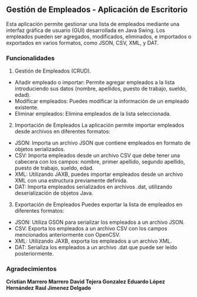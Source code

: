 ## Gestión de Empleados - Aplicación de Escritorio
Esta aplicación permite gestionar una lista de empleados mediante una interfaz gráfica de usuario (GUI) desarrollada en Java Swing.
Los empleados pueden ser agregados, modificados, eliminados, e importados o exportados en varios formatos, como JSON, CSV, XML, y DAT.

### Funcionalidades
1. Gestión de Empleados (CRUD).
+ Añadir empleado o importar: Permite agregar empleados a la lista introduciendo sus datos (nombre, apellidos, puesto de trabajo, sueldo, edad).
+ Modificar empleados: Puedes modificar la información de un empleado existente.
+ Eliminar empleados: Elimina empleados de la lista seleccionada.

2. Importación de Empleados
La aplicación permite importar empleados desde archivos en diferentes formatos:

- JSON: Importa un archivo JSON que contiene empleados en formato de objetos serializados.
- CSV: Importa empleados desde un archivo CSV que debe tener una cabecera con los campos: nombre, primer apellido, segundo apellido, puesto de trabajo, sueldo, edad.
- XML: Utilizando JAXB, puedes importar empleados desde un archivo XML con una estructura previamente definida.
- DAT: Importa empleados serializados en archivos .dat, utilizando deserialización de objetos Java.

3. Exportación de Empleados
Puedes exportar la lista de empleados en diferentes formatos:

- JSON: Utiliza GSON para serializar los empleados a un archivo JSON.
- CSV: Exporta los empleados a un archivo CSV con los campos mencionados anteriormente con OpenCSV.
- XML: Utilizando JAXB, exporta los empleados a un archivo XML.
- DAT: Serializa los empleados a un archivo .dat que puede ser leído posteriormente.

### Agradecimientos
**Cristian Marrero Marrero**
**David Tejera Gonzalez**
**Eduardo López Hernández**
**Raul Jimenez Delgado**
